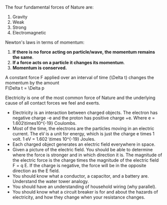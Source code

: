 The four fundamental forces of Nature are:

1. Gravity
2. Weak
3. Strong
4. Electromagnetic

Newton's laws in terms of momentum:

1. **If there is no force acting on particle/wave, the momentum remains the same**.
2. **If a force acts on a particle it changes its momentum**.
3. **Momentum is conserved.**

A constant force F applied over an interval of time \(\Delta t\) changes the momentum by the amount   
  <lrn-math>F\Delta t = \Delta p</lrn-math>
 
  Electricity is one of the most common force of Nature and the underlying cause of all contact forces we feel and exerts.
 
- Electricity is an interaction between charged objects. The electron has negative charge -e and the proton has positive charge +e. Where <lrn-math>e = 1.602\times10^{-19}</lrn-math> Coulombs.
- Most of the time, the electrons are the particles moving in an electric current. The eV is a unit for energy, which is just the charge e times 1 volt. 1 eV = <lrn-math>1.602 \times 10^{-19}</lrn-math> Joules.
- Each charged object generates an electric field everywhere in space.
- Given a picture of the electric field. You should be able to determine where the force is stronger and in which direction it is. The magnitude of the electric force is the charge times the magnitude of the electric field <lrn-math>F = q E</lrn-math>. If the charge is negative, the force will be in the opposite direction as the E field.
- You should know what a conductor, a capacitor, and a battery are. Understand the water tower analogy.
- You should have an understanding of household wiring (why parallel).
- You should know what a circuit breaker is for and about the hazards of electricity, and how they change when your resistance changes.
